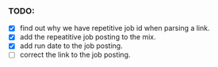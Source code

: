 ### **TODO**: 
- [x] find out why we have repetitive job id when parsing a link.
- [x] add the repeatitive job posting to the mix. 
- [x] add run date to the job posting.
- [ ] correct the link to the job posting.